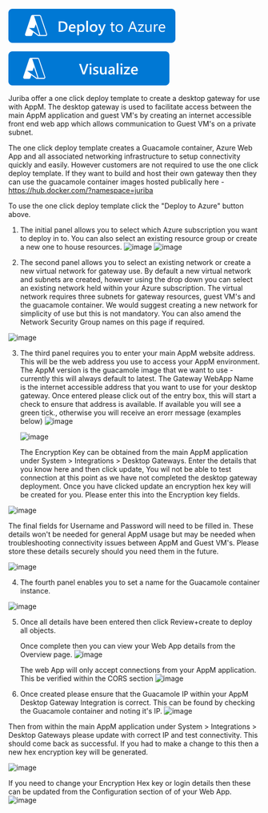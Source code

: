 [![Deploy To Azure](https://raw.githubusercontent.com/Azure/azure-quickstart-templates/master/1-CONTRIBUTION-GUIDE/images/deploytoazure.svg?sanitize=true)](https://portal.azure.com/#create/Microsoft.Template/uri/https%3A%2F%2Fraw.githubusercontent.com%2Fjuribalimited%2Fdeploy-appm-gateway%2Fmain%2FmainTemplate.json/createUIDefinitionUri/https%3A%2F%2Fraw.githubusercontent.com%2Fjuribalimited%2Fdeploy-appm-gateway%2Fmain%2FcreateUiDefinition.json)

[![Visualize](https://raw.githubusercontent.com/Azure/azure-quickstart-templates/master/1-CONTRIBUTION-GUIDE/images/visualizebutton.svg?sanitize=true)](http://armviz.io/#/?load=https%3A%2F%2Fraw.githubusercontent.com%2Fjuribalimited%2Fdeploy-appm-gateway%2Fmain%2FmainTemplate.json)

Juriba offer a one click deploy template to create a desktop gateway for use with AppM. The desktop gateway is used to facilitate access between the main AppM application and guest VM's by creating an internet accessible front end web app which allows communication to Guest VM's on a private subnet.

The one click deploy template creates a Guacamole container, Azure Web App and all associated networking infrastructure to setup connectivity quickly and easily. However customers are not required to use the one click deploy template. If they want to build and host their own gateway then they can use the guacamole container images hosted publically here - https://hub.docker.com/?namespace=juriba

To use the one click deploy template click the "Deploy to Azure" button above.

1. The initial panel allows you to select which Azure subscription you want to deploy in to. You can also select an existing resource group or create a new one to house resources.
![image](https://github.com/juribalimited/deploy-appm-gateway/assets/109281915/e8b84bed-88bf-467c-9e60-2503842b78f7)
![image](https://github.com/juribalimited/deploy-appm-gateway/assets/109281915/f7e2831f-db99-4347-81fe-a25d244044d5)


3. The second panel allows you to select an existing network or create a new virtual network for gateway use. By default a new virtual network and subnets are created, however using the drop down you can select an existing network held within your Azure subscription. The virtual network requires three subnets for gateway resources, guest VM's and the guacamole container. We would suggest creating a new network for simplicity of use but this is not mandatory. You can also amend the Network Security Group names on this page if required.

![image](https://github.com/juribalimited/deploy-appm-gateway/assets/109281915/21d53c53-387a-4a32-b62a-34483d822dda)

3. The third panel requires you to enter your main AppM website address. This will be the web address you use to access your AppM environment. 
   The AppM version is the guacamole image that we want to use - currently this will always default to latest.
   The Gateway WebApp Name is the internet accessible address that you want to use for your desktop gateway. Once entered please click out of the entry box, this will start a check to ensure that address is available. If available you will see a green tick., otherwise you will receive an erorr message (examples below)
   ![image](https://github.com/juribalimited/deploy-appm-gateway/assets/109281915/59ee9fb1-e8f4-4146-ab35-467abc3ea444)

   ![image](https://github.com/juribalimited/deploy-appm-gateway/assets/109281915/c4fbf88b-56a0-44d7-88c9-34ebe54071ed)

   The Encryption Key can be obtained from the main AppM application under System > Integrations > Desktop Gateways. Enter the details that you know here and then click update, You wil not be able to test connection at this point as we have not completed the desktop gateway deployment. Once you have clicked update an 
   encryption hex key will be created for you. Please enter this into the Encryption key fields.

![image](https://github.com/juribalimited/deploy-appm-gateway/assets/109281915/fd095519-53f0-4c81-a56b-366f8dbb9028)

   The final fields for Username and Password will need to be filled in. These details won't be needed for general AppM usage but may be needed when troubleshooting connectivity issues between AppM and Guest VM's. Please store these details securely should you need them in the future.

![image](https://github.com/juribalimited/deploy-appm-gateway/assets/109281915/119e0081-a39a-49b6-99ab-9b92e03a9430)

4. The fourth panel enables you to set a name for the Guacamole container instance.

![image](https://github.com/juribalimited/deploy-appm-gateway/assets/109281915/aa546a13-5193-4bf2-984d-cd4eb513df6e)

5. Once all details have been entered then click Review+create to deploy all objects.

   Once complete then you can view your Web App details from the Overview page.
![image](https://github.com/juribalimited/deploy-appm-gateway/assets/109281915/02d00444-f7ea-4902-a744-86ff44e5d11b)

   The web App will only accept connections from your AppM application. This be verified within the CORS section
![image](https://github.com/juribalimited/deploy-appm-gateway/assets/109281915/635db2dd-bc96-4807-8dd1-2f71e583afe6)

6. Once created please ensure that the Guacamole IP within your AppM Desktop Gateway Integration is correct. This can be found by checking the Guacamole container and noting it's IP.
![image](https://github.com/juribalimited/deploy-appm-gateway/assets/109281915/885df0f7-ea02-4c45-83b2-7a850abca71c)

Then from within the main AppM application under System > Integrations > Desktop Gateways please update with correct IP and test connectivity. This should come back as successful. If you had to make a change to this then a new hex encryption key will be generated.

![image](https://github.com/juribalimited/deploy-appm-gateway/assets/109281915/726d7c4a-7e31-43cd-b367-86a3383aeb8f)

If you need to change your Encryption Hex key or login details then these can be updated from the Configuration section of of your Web App. 
![image](https://github.com/juribalimited/deploy-appm-gateway/assets/109281915/440a494f-5047-40e9-b489-7ce7f691f760)










